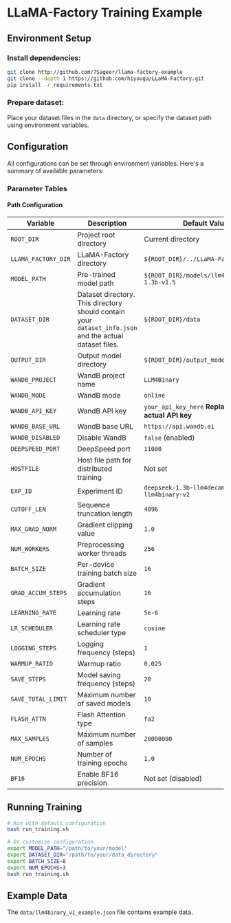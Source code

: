 # LLaMA-Factory Training Example

## Environment Setup

### Install dependencies:

```bash
git clone http://github.com/7Sageer/llama-factory-example
git clone --depth 1 https://github.com/hiyouga/LLaMA-Factory.git
pip install -r requirements.txt
```

### Prepare dataset:

Place your dataset files in the `data` directory, or specify the dataset path using environment variables.

## Configuration

All configurations can be set through environment variables. Here's a summary of available parameters:

### Parameter Tables

#### Path Configuration

| Variable | Description | Default Value |
|----------|-------------|---------------|
| `ROOT_DIR` | Project root directory | Current directory |
| `LLAMA_FACTORY_DIR` | LLaMA-Factory directory | `${ROOT_DIR}/../LLaMA-Factory` |
| `MODEL_PATH` | Pre-trained model path | `${ROOT_DIR}/models/llm4decompile-1.3b-v1.5` |
| `DATASET_DIR` | Dataset directory. This directory should contain your `dataset_info.json` and the actual dataset files. | `${ROOT_DIR}/data` |
| `OUTPUT_DIR` | Output model directory | `${ROOT_DIR}/output_models/${exp_id}` |
| `WANDB_PROJECT` | WandB project name | `LLM4Binary` |
| `WANDB_MODE` | WandB mode | `online` |
| `WANDB_API_KEY` | WandB API key | `your_api_key_here` **Replace with your actual API key** |
| `WANDB_BASE_URL` | WandB base URL | `https://api.wandb.ai` |
| `WANDB_DISABLED` | Disable WandB | `false` (enabled) |
| `DEEPSPEED_PORT` | DeepSpeed port | `11000` |
| `HOSTFILE` | Host file path for distributed training | Not set |
| `EXP_ID` | Experiment ID | `deepseek-1.3b-llm4decompile-v15-llm4binary-v2` |
| `CUTOFF_LEN` | Sequence truncation length | `4096` |
| `MAX_GRAD_NORM` | Gradient clipping value | `1.0` |
| `NUM_WORKERS` | Preprocessing worker threads | `256` |
| `BATCH_SIZE` | Per-device training batch size | `16` |
| `GRAD_ACCUM_STEPS` | Gradient accumulation steps | `16` |
| `LEARNING_RATE` | Learning rate | `5e-6` |
| `LR_SCHEDULER` | Learning rate scheduler type | `cosine` |
| `LOGGING_STEPS` | Logging frequency (steps) | `1` |
| `WARMUP_RATIO` | Warmup ratio | `0.025` |
| `SAVE_STEPS` | Model saving frequency (steps) | `20` |
| `SAVE_TOTAL_LIMIT` | Maximum number of saved models | `10` |
| `FLASH_ATTN` | Flash Attention type | `fa2` |
| `MAX_SAMPLES` | Maximum number of samples | `20000000` |
| `NUM_EPOCHS` | Number of training epochs | `1.0` |
| `BF16` | Enable BF16 precision | Not set (disabled) |

## Running Training

```bash
# Run with default configuration
bash run_training.sh

# Or customize configuration
export MODEL_PATH="/path/to/your/model"
export DATASET_DIR="/path/to/your/data_directory"
export BATCH_SIZE=8
export NUM_EPOCHS=3
bash run_training.sh
```

## Example Data

The `data/llm4binary_v1_example.json` file contains example data.
